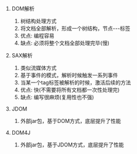 

1. DOM解析
   1. 树结构处理方式
   2. 将文档全部解析，形成一个树结构，节点---标签
   3. 优点: 编程容易  
   4. 缺点: 必须将整个文档全部处理完毕(慢)

2. SAX解析
   1. 类似流媒体方式
   2. 基于事件的模式，解析时候触发一系列事件
   3. 当某一个tag标签被解析的时候，激活后续的方法
   4. 优点: 快(不需要将所有文档都一次性处理完)
   5. 缺点: 编写很麻烦(复用性也不强)

3. JDOM
   1. 外部jar包，基于DOM方式，底层提升了性能


4. DOM4J
   1. 外部jar包，基于JDOM方式，底层提升了性能